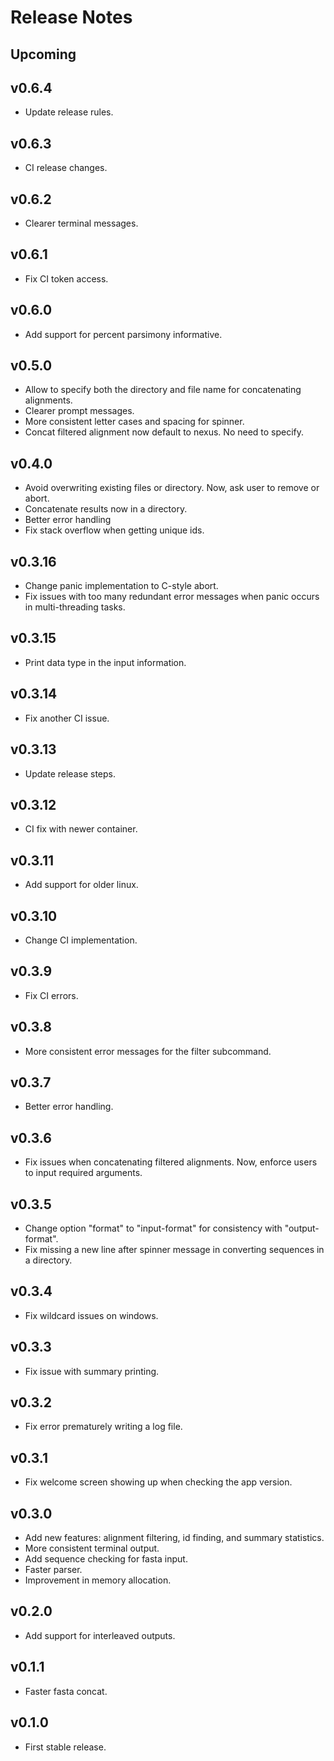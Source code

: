 # Release Notes

## Upcoming

## v0.6.4

- Update release rules.

## v0.6.3

- CI release changes.

## v0.6.2

- Clearer terminal messages.

## v0.6.1

- Fix CI token access.

## v0.6.0

- Add support for percent parsimony informative.

## v0.5.0

- Allow to specify both the directory and file name for concatenating alignments.
- Clearer prompt messages.
- More consistent letter cases and spacing for spinner.
- Concat filtered alignment now default to nexus. No need to specify.

## v0.4.0

- Avoid overwriting existing files or directory. Now, ask user to remove or abort.
- Concatenate results now in a directory.
- Better error handling
- Fix stack overflow when getting unique ids.

## v0.3.16

- Change panic implementation to C-style abort.
- Fix issues with too many redundant error messages when panic occurs in multi-threading tasks.

## v0.3.15

- Print data type in the input information.

## v0.3.14

- Fix another CI issue.

## v0.3.13

- Update release steps.

## v0.3.12

- CI fix with newer container.

## v0.3.11

- Add support for older linux.

## v0.3.10

- Change CI implementation.

## v0.3.9

- Fix CI errors.

## v0.3.8

- More consistent error messages for the filter subcommand.

## v0.3.7

- Better error handling.

## v0.3.6

- Fix issues when concatenating filtered alignments. Now, enforce users to input required arguments.

## v0.3.5

- Change option "format" to "input-format" for consistency with "output-format".
- Fix missing a new line after spinner message in converting sequences in a directory.

## v0.3.4

- Fix wildcard issues on windows.

## v0.3.3

- Fix issue with summary printing.

## v0.3.2

- Fix error prematurely writing a log file.

## v0.3.1

- Fix welcome screen showing up when checking the app version.

## v0.3.0

- Add new features: alignment filtering, id finding, and summary statistics.
- More consistent terminal output.
- Add sequence checking for fasta input.
- Faster parser.
- Improvement in memory allocation.

## v0.2.0

- Add support for interleaved outputs.

## v0.1.1

- Faster fasta concat.

## v0.1.0

- First stable release.
